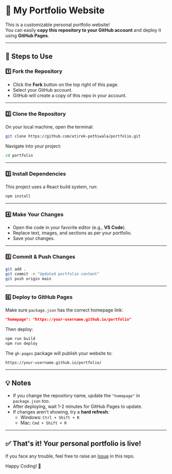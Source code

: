 # 🚀 My Portfolio Website

This is a customizable personal portfolio website!  
You can easily **copy this repository to your GitHub account** and deploy it using **GitHub Pages**.

---

## 📌 Steps to Use

### 1️⃣ **Fork the Repository**
- Click the **Fork** button on the top right of this page.
- Select your GitHub account.
- GitHub will create a copy of this repo in your account.

---

### 2️⃣ **Clone the Repository**
On your local machine, open the terminal:

```bash
git clone https://github.com/atirek-pothiwala/portfolio.git
```

Navigate into your project:

```bash
cd portfolio
```

---

### 3️⃣ **Install Dependencies**

This project uses a React build system, run:

```bash
npm install
```

---

### 4️⃣ **Make Your Changes**

- Open the code in your favorite editor (e.g., **VS Code**).
- Replace text, images, and sections as per your portfolio.
- Save your changes.

---

### 5️⃣ **Commit & Push Changes**

```bash
git add .
git commit -m "Updated portfolio content"
git push origin main
```

---

### 6️⃣ **Deploy to GitHub Pages**

Make sure `package.json` has the correct homepage link:

```json
"homepage": "https://your-username.github.io/portfolio"
```

Then deploy:

```bash
npm run build
npm run deploy
```

The `gh-pages` package will publish your website to:

```
https://your-username.github.io/portfolio/
```

---

## 💡 Notes

- If you change the repository name, update the `"homepage"` in `package.json` too.
- After deploying, wait 1-2 minutes for GitHub Pages to update.
- If changes aren't showing, try a **hard refresh**:
    - Windows: `Ctrl + Shift + R`
    - Mac: `Cmd + Shift + R`

---

## ✅ **That's it! Your personal portfolio is live!**

If you face any trouble, feel free to raise an [Issue](https://github.com/atirek-pothiwala/portfolio/issues) in this repo.

Happy Coding! 🎉

